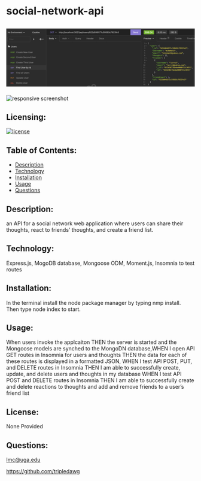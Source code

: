 # social-network-api
  ## ![full size screenshot](screenshot.png) 
  ![responsive screenshot](screenshot_responsive.png) 
  ## Licensing:
  [![license](https://img.shields.io/badge/license-none-blue)](https://shields.io)
  ## Table of Contents: 
  - [Description](#description)
  - [Technology](#technology)
  - [Installation](#installation)
  - [Usage](#usage)
  - [Questions](#questions)

  ## Description:
  an API for a social network web application where users can share their thoughts, react to friends’ thoughts, and create a friend list. 
  ## Technology:
  Express.js, MogoDB database, Mongoose ODM, Moment.js, Insomnia to test routes
  ## Installation: 
  In the terminal install the node package manager by typing nmp install.  Then type node index to start.   
  ## Usage: 
  When users invoke the applcaiton THEN the server is started and the Mongoose models are synched to the MongoDN database,WHEN I open API GET routes in Insomnia for users and thoughts THEN the data for each of these routes is displayed in a formatted JSON, WHEN I test API POST, PUT, and DELETE routes in Insomnia THEN I am able to successfully create, update, and delete users and thoughts in my database WHEN I test API POST and DELETE routes in Insomnia THEN I am able to successfully create and delete reactions to thoughts and add and remove friends to a user’s friend list 
  ## License: 
  None Provided 
  ## Questions: 
  lmc@uga.edu
  
  <https://github.com/tripledawg>